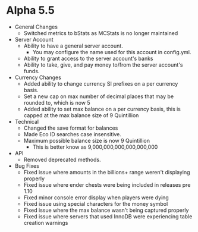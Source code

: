 Alpha 5.5
=============================
- General Changes
  - Switched metrics to bStats as MCStats is no longer maintained
- Server Account
  - Ability to have a general server account.
    - You may configure the name used for this account in config.yml.
  - Ability to grant access to the server account's banks
  - Ability to take, give, and pay money to/from the server account's funds.
- Currency Changes
  - Added ability to change currency SI prefixes on a per currency basis.
  - Set a new cap on max number of decimal places that may be rounded to, which is now 5
  - Added ability to set max balance on a per currency basis, this is capped at the max balance size of 9 Quintillion
- Technical
  - Changed the save format for balances
  - Made Eco ID searches case insensitive.
  - Maximum possible balance size is now 9 Quintillion
    - This is better know as 9,000,000,000,000,000,000
- API
  - Removed deprecated methods.
- Bug Fixes
  - Fixed issue where amounts in the billions+ range weren't displaying properly
  - Fixed issue where ender chests were being included in releases pre 1.10
  - Fixed minor console error display when players were dying
  - Fixed issue using special characters for the money symbol
  - Fixed issue where the max balance wasn't being captured properly
  - Fixed issue where servers that used InnoDB were experiencing table creation warnings